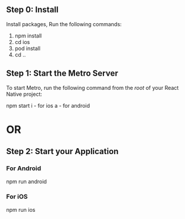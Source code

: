 ## Step 0: Install

Install packages, Run the following commands:
1. npm install
2. cd ios
3. pod install
4. cd ..

## Step 1: Start the Metro Server

To start Metro, run the following command from the _root_ of your React Native project:

npm start
i - for ios
a - for android

# OR

## Step 2: Start your Application

### For Android
npm run android

### For iOS
npm run ios